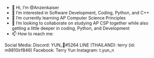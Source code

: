 - 👋 Hi, I’m @Anzenkaiser
- 👀 I’m interested in Software Development, Coding, Python, and C++
- 🌱 I’m currently learning AP Computer Science Principles
- 💞️ I’m looking to collaborate on studying AP CSP together while also getting a little deeper in coding, Python, and Development
- 📫 How to reach me:

Social Media:
Discord: YUN_🔰#5264
LINE (THAILAND): terry (id: m9810irf846)
Facebook: Terry Yun
Instagram: t.yun_n

<!---
Anzenkaiser/Anzenkaiser is a ✨ special ✨ repository because its `README.md` (this file) appears on your GitHub profile.
You can click the Preview link to take a look at your changes.
--->
